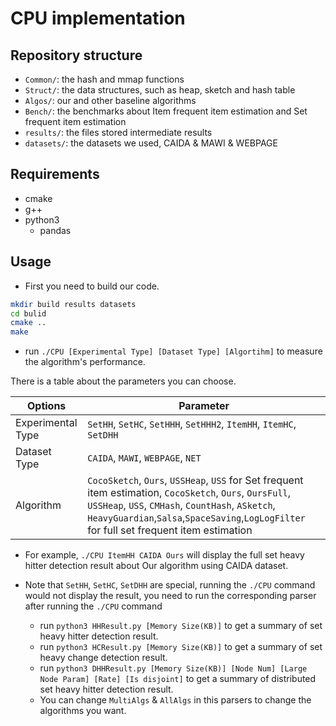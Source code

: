 # CPU implementation
## Repository structure

- `Common/`: the hash and mmap functions
- `Struct/`: the data structures, such as heap, sketch and hash table
- `Algos/`: our and other baseline algorithms
- `Bench/`: the benchmarks about Item frequent item estimation and Set frequent item estimation
- `results/`: the files stored intermediate results
- `datasets/`: the datasets we used, CAIDA & MAWI & WEBPAGE

## Requirements

- cmake
- g++
- python3
    - pandas

## Usage

* First you need to build our code.

```sh
mkdir build results datasets
cd bulid
cmake ..
make
```
* run `./CPU [Experimental Type] [Dataset Type] [Algortihm]` to measure the algorithm's performance.

There is a table about the parameters you can choose.

| Options | Parameter |
| ---    | --- |
| Experimental Type | `SetHH`, `SetHC`, `SetHHH`, `SetHHH2`, `ItemHH`, `ItemHC`, `SetDHH`
| Dataset Type | `CAIDA`, `MAWI`, `WEBPAGE`, `NET`
| Algorithm | `CocoSketch`, `Ours`, `USSHeap`, `USS` for Set frequent item estimation, `CocoSketch`, `Ours`, `OursFull`, `USSHeap`, `USS`, `CMHash`, `CountHash`, `ASketch`, `HeavyGuardian`,`Salsa`,`SpaceSaving`,`LogLogFilter` for full set frequent item estimation

* For example, `./CPU ItemHH CAIDA Ours` will display the full set heavy hitter detection result about Our algorithm using CAIDA dataset.

* Note that `SetHH`, `SetHC`, `SetDHH` are special, running the `./CPU` command would not display the result, you need to run the corresponding parser after running the `./CPU` command

    * run `python3 HHResult.py [Memory Size(KB)]` to get a summary of set heavy hitter detection result.
    * run `python3 HCResult.py [Memory Size(KB)]` to get a summary of set heavy change detection result.
    * run `python3 DHHResult.py [Memory Size(KB)] [Node Num] [Large Node Param] [Rate] [Is disjoint]` to get a summary of distributed set heavy hitter detection result.
    * You can change `MultiAlgs` & `AllAlgs` in this parsers to change the algorithms you want. 
